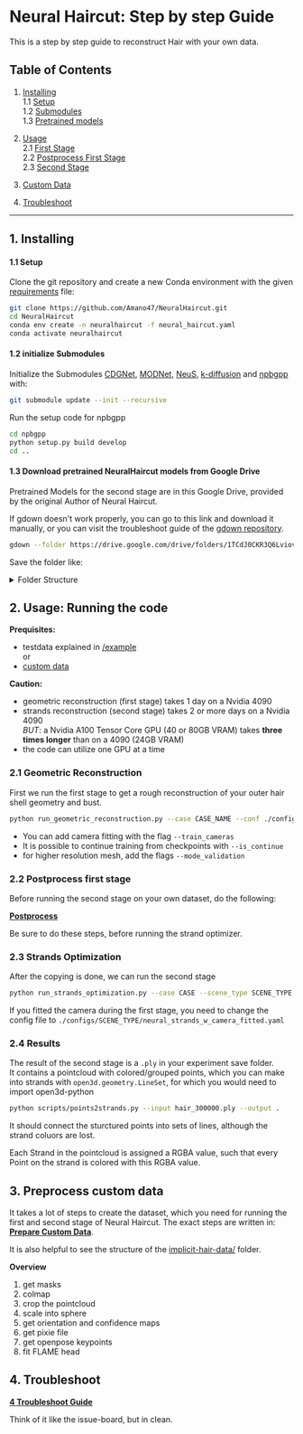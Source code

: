 # Neural Haircut: Step by step Guide

This is a step by step guide to reconstruct Hair with your own data.  


## Table of Contents

1. [Installing](#git-repo-initialization-and-stuff)  
	1.1 [Setup](#11-setup)  
	1.2 [Submodules](#12-initialize-submodules)  
	1.3 [Pretrained models](#13-download-pretrained-neuralhaircut-models-from-google-drive)  

2. [Usage](#2-usage-running-the-code)  
	2.1 [First Stage](#21-geometric-reconstruction)  
	2.2 [Postprocess First Stage](/custom_dataset/postprocess.md#postprocess-first-stage)  
	2.3 [Second Stage](#23-strands-optimization)  

3. [Custom Data](#3-preprocess-custom-data)  

4. [Troubleshoot](#4-troubleshoot)

---

## 1. Installing

#### 1.1 Setup

Clone the git repository and create a new Conda environment with the given [requirements](neural_haircut.yaml) file:

```bash
git clone https://github.com/Amano47/NeuralHaircut.git
cd NeuralHaircut
conda env create -n neuralhaircut -f neural_haircut.yaml
conda activate neuralhaircut
```

#### 1.2 initialize Submodules

Initialize the Submodules [CDGNet](https://github.com/tjpulkl/CDGNet), [MODNet](https://github.com/ZHKKKe/MODNet), [NeuS](https://github.com/Totoro97/NeuS), [k-diffusion](https://github.com/crowsonkb/k-diffusion) and [npbgpp](https://github.com/rakhimovv/npbgpp) with:  

```bash
git submodule update --init --recursive
```

Run the setup code for npbgpp

```bash
cd npbgpp
python setup.py build develop
cd ..
```

#### 1.3 Download pretrained NeuralHaircut models from Google Drive

Pretrained Models for the second stage are in this Google Drive, provided by the original Author of Neural Haircut.

If gdown doesn't work properly, you can go to this link and download it manually, or you can visit the troubleshoot guide of the [gdown repository](https://github.com/wkentaro/gdown).

```bash
gdown --folder https://drive.google.com/drive/folders/1TCdJ0CKR3Q6LviovndOkJaKm8S1T9F_8
```
Save the folder like:
<details>
<summary>Folder Structure</summary>

Save the folder in the rootfolder of NeuralHaircut like
```bash
|-- NEURALHAIRCUT
	|-- docs
	|-- pretrained_models
		|-- strand_prior
			|-- strand_ckpt.pth
		|-- diffusion_prior
			|-- dif_ckpt.pth
	|- ...
	...
```
</details>

## 2. Usage: Running the code

**Prequisites:**
- testdata explained in [/example](/example/)   
or    
- [custom data](#3-preprocess-custom-data)  


**Caution:**
- geometric reconstruction (first stage) takes 1 day on a Nvidia 4090  
- strands reconstruction (second stage) takes 2 or more days on a Nvidia 4090  
_BUT_: a Nvidia A100 Tensor Core GPU (40 or 80GB VRAM) takes **three times longer** than on a 4090 (24GB VRAM)  
- the code can utilize one GPU at a time  



### 2.1  Geometric Reconstruction

First we run the first stage to get a rough reconstruction of your outer hair shell geometry and bust.

```bash
python run_geometric_reconstruction.py --case CASE_NAME --conf ./configs/SCENE_TYPE/neural_strands.yaml --exp_name first_stage_SCENE_TYPE_CASE
```

- You can add camera fitting with the flag `--train_cameras`  
- It is possible to continue training from checkpoints with `--is_continue`  
- for higher resolution mesh, add the flags `--mode_validation`


### 2.2 Postprocess first stage

Before running the second stage on your own dataset, do the following:  

__[Postprocess](/custom_dataset/postprocess.md)__

Be sure to do these steps, before running the strand optimizer.

### 2.3 Strands Optimization

After the copying is done, we can run the second stage  

```bash
python run_strands_optimization.py --case CASE --scene_type SCENE_TYPE --conf ./configs/SCENE_TYPE/neural_strands.yaml  --hair_conf ./configs/hair_strands_textured.yaml --exp_name second_stage_SCENE_TYPE_CASE
```

If you fitted the camera during the first stage, you need to change the config file to `./configs/SCENE_TYPE/neural_strands_w_camera_fitted.yaml`

### 2.4 Results

The result of the second stage is a `.ply` in your experiment save folder.  
It contains a pointcloud with colored/grouped points, which you can make into strands with `open3d.geometry.LineSet`, for which you would need to import open3d-python  

```bash
python scripts/points2strands.py --input hair_300000.ply --output .
```

It should connect the sturctured points into sets of lines, although the strand coluors are lost.

Each Strand in the pointcloud is assigned a RGBA value, such that every Point on the strand is colored with this RGBA value.
 
## 3. Preprocess custom data

It takes a lot of steps to create the dataset, which you need for running the first and second stage of Neural Haircut. The exact steps are written in: 
__[Prepare Custom Data](/custom_dataset/custom_data.md)__.  

It is also helpful to see the structure of the 
[implicit-hair-data/](https://drive.usercontent.google.com/download?id=1CADXQfC2IgxmFLwcLrm4G3ilWpW1g_PA&authuser=0) folder.  

**Overview**
1. get masks  
2. colmap
3. crop the pointcloud  
4. scale into sphere  
5. get orientation and confidence maps  
6. get pixie file  
7. get openpose keypoints  
8. fit FLAME head  


## 4. Troubleshoot

**[4 Troubleshoot Guide](/custom_dataset/troubleshoot.md)**

Think of it like the issue-board, but in clean.